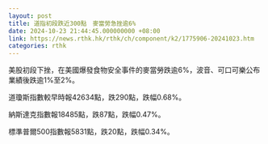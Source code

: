 ```yaml
---
layout: post
title: 道指初段跌近300點　麥當勞急挫逾6%
date: 2024-10-23 21:44:45.000000000 +08:00
link: https://news.rthk.hk/rthk/ch/component/k2/1775906-20241023.htm
categories: rthk
---
```


美股初段下挫，在美國爆發食物安全事件的麥當勞跌逾6%，波音、可口可樂公布業績後跌逾1%至2%。

道瓊斯指數較早時報42634點，跌290點，跌幅0.68%。

納斯達克指數報18485點，跌87點，跌幅0.47%。

標準普爾500指數報5831點，跌20點，跌幅0.34%。

